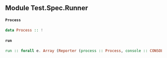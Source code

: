 ## Module Test.Spec.Runner

#### `Process`

``` purescript
data Process :: !
```

#### `run`

``` purescript
run :: forall e. Array (Reporter (process :: Process, console :: CONSOLE | e)) -> Spec (process :: Process, console :: CONSOLE | e) Unit -> Eff (process :: Process, console :: CONSOLE | e) Unit
```


